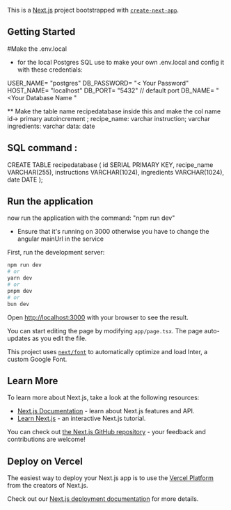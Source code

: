 This is a [Next.js](https://nextjs.org/) project bootstrapped with [`create-next-app`](https://github.com/vercel/next.js/tree/canary/packages/create-next-app).

## Getting Started

#Make the .env.local
* for the local Postgres SQL use to make your own .env.local and config it with these credentials:

USER_NAME= "postgres"
DB_PASSWORD= "< Your Password"
HOST_NAME= "localhost"
DB_PORT= "5432" // default port 
DB_NAME= "<Your Database Name "

** Make the table name recipedatabase inside this and make the col name 
id-> primary autoincrement ;
recipe_name: varchar
instruction; varchar
ingredients: varchar
data: date

## SQL command :
CREATE TABLE recipedatabase (
    id SERIAL PRIMARY KEY,
    recipe_name VARCHAR(255),
    instructions VARCHAR(1024),
    ingredients VARCHAR(1024),
    date DATE
);

## Run the application 
now run the application with the command: "npm run dev" 
* Ensure that it's running on 3000 otherwise you have to change the angular mainUrl in the service 

First, run the development server:

```bash
npm run dev
# or
yarn dev
# or
pnpm dev
# or
bun dev
```

Open [http://localhost:3000](http://localhost:3000) with your browser to see the result.

You can start editing the page by modifying `app/page.tsx`. The page auto-updates as you edit the file.

This project uses [`next/font`](https://nextjs.org/docs/basic-features/font-optimization) to automatically optimize and load Inter, a custom Google Font.

## Learn More

To learn more about Next.js, take a look at the following resources:

- [Next.js Documentation](https://nextjs.org/docs) - learn about Next.js features and API.
- [Learn Next.js](https://nextjs.org/learn) - an interactive Next.js tutorial.

You can check out [the Next.js GitHub repository](https://github.com/vercel/next.js/) - your feedback and contributions are welcome!

## Deploy on Vercel

The easiest way to deploy your Next.js app is to use the [Vercel Platform](https://vercel.com/new?utm_medium=default-template&filter=next.js&utm_source=create-next-app&utm_campaign=create-next-app-readme) from the creators of Next.js.

Check out our [Next.js deployment documentation](https://nextjs.org/docs/deployment) for more details.
